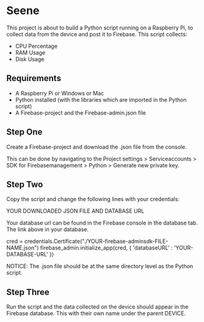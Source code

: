 # Seene

This project is about to build a Python script running on a Raspberry Pi, to collect data from the device and post it to Firebase.
This script collects:
* CPU Percentage
* RAM Usage
* Disk Usage

## Requirements
- A Raspberry Pi or Windows or Mac
- Python installed (with the libraries which are imported in the Python script)
- A Firebase-project and the Firebase-admin.json file



## Step One
Create a Firebase-project and download the .json file from the console.

This can be done by navigating to the Project settings > Serviceaccounts > SDK for Firebasemanagement > Python > Generate new private key.

## Step Two
Copy the script and change the following lines with your credentials:

YOUR DOWNLOADED JSON FILE AND DATABASE URL

Your database url can be found in the Firebase console in the database tab. The link above in your database.

cred = credentials.Certificate("./YOUR-firebase-adminsdk-FILE-NAME.json")
firebase_admin.initialize_app(cred, {
    'databaseURL' : 'YOUR-DATABASE-URL'
})

NOTICE: The .json file should be at the same directory level as the Python script.


## Step Three
Run the script and the data collected on the device should appear in the Firebase database.
This with their own name under the parent DEVICE.
